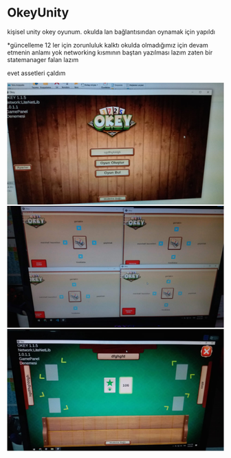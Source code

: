 # OkeyUnity
kişisel unity okey oyunum. okulda lan bağlantısından oynamak için yapıldı

*güncelleme
12 ler için zorunluluk kalktı okulda olmadığımız için devam etmenin anlamı yok
networking kısmının baştan yazılması lazım zaten bir statemanager falan lazım <br>

evet assetleri çaldım

<img src="https://github.com/Sultan-papagani/OkeyUnity/blob/main/prev1.jpeg" width="600">
<img src="https://github.com/Sultan-papagani/OkeyUnity/blob/main/prev2.jpeg" width="600">
<img src="https://github.com/Sultan-papagani/OkeyUnity/blob/main/prev3.jpeg" width="600">
